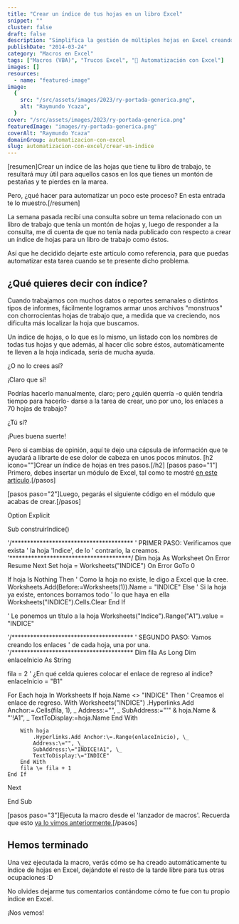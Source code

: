 ```yaml
---
title: "Crear un índice de tus hojas en un libro Excel"
snippet: ""
cluster: false
draft: false
description: "Simplifica la gestión de múltiples hojas en Excel creando un índice automático. Descubre cómo hacerlo con la ayuda de macros (VBA)."
publishDate: "2014-03-24"
category: "Macros en Excel"
tags: ["Macros (VBA)", "Trucos Excel", "🤖 Automatización con Excel"]
images: []
resources:
  - name: "featured-image"
image:
  {
    src: "/src/assets/images/2023/ry-portada-generica.png",
    alt: "Raymundo Ycaza",
  }
cover: "/src/assets/images/2023/ry-portada-generica.png"
featuredImage: "images/ry-portada-generica.png"
coverAlt: "Raymundo Ycaza"
domainGroup: automatizacion-con-excel
slug: automatizacion-con-excel/crear-un-indice
---
```


\[resumen\]Crear un índice de las hojas que tiene tu libro de trabajo, te resultará muy útil para aquellos casos en los que tienes un montón de pestañas y te pierdes en la marea.

Pero, ¿qué hacer para automatizar un poco este proceso? En esta entrada te lo muestro.\[/resumen\]

La semana pasada recibí una consulta sobre un tema relacionado con un libro de trabajo que tenía un montón de hojas y, luego de responder a la consulta, me di cuenta de que no tenía nada publicado con respecto a crear un índice de hojas para un libro de trabajo como éstos.

Así que he decidido dejarte este artículo como referencia, para que puedas automatizar esta tarea cuando se te presente dicho problema.

## ¿Qué quieres decir con índice?

Cuando trabajamos con muchos datos o reportes semanales o distintos tipos de informes, fácilmente logramos armar unos archivos "monstruos" con chorrocientas hojas de trabajo que, a medida que va creciendo, nos dificulta más localizar la hoja que buscamos.

Un índice de hojas, o lo que es lo mismo, un listado con los nombres de todas tus hojas y que además, al hacer clic sobre éstos, automáticamente te lleven a la hoja indicada, sería de mucha ayuda.

¿O no lo crees así?

¡Claro que sí!

Podrías hacerlo manualmente, claro; pero ¿quién querría -o quién tendría tiempo para hacerlo- darse a la tarea de crear, uno por uno, los enlaces a 70 hojas de trabajo?

¿Tú sí?

¡Pues buena suerte!

Pero si cambias de opinión, aquí te dejo una cápsula de información que te ayudará a librarte de ese dolor de cabeza en unos pocos minutos. \[h2 icono=""\]Crear un índice de hojas en tres pasos.\[/h2\] \[pasos paso="1"\] Primero, debes insertar un módulo de Excel, tal como te mostré [en este artículo](http://raymundoycaza.com/como-insertar-un-modulo-en-excel/ "Insertar un módulo en Excel").\[/pasos\]

\[pasos paso="2"\]Luego, pegarás el siguiente código en el módulo que acabas de crear.\[/pasos\]

Option Explicit

Sub construirIndice()

'/\*\*\*\*\*\*\*\*\*\*\*\*\*\*\*\*\*\*\*\*\*\*\*\*\*\*\*\*\*\*\*\*\*\*\*\*\*\*\*
' PRIMER PASO: Verificamos que exista
' la hoja 'Indice', de lo
' contrario, la creamos.
'\*\*\*\*\*\*\*\*\*\*\*\*\*\*\*\*\*\*\*\*\*\*\*\*\*\*\*\*\*\*\*\*\*\*\*\*\*\*\*/
Dim hoja As Worksheet
On Error Resume Next
Set hoja \= Worksheets("INDICE")
On Error GoTo 0

If hoja Is Nothing Then
' Como la hoja no existe, le digo a Excel que la cree.
Worksheets.Add(Before:\=Worksheets(1)).Name \= "INDICE"
Else
' Si la hoja ya existe, entonces borramos todo
' lo que haya en ella
Worksheets("INDICE").Cells.Clear
End If

' Le ponemos un título a la hoja
Worksheets("Indice").Range("A1").value \= "INDICE"

'/\*\*\*\*\*\*\*\*\*\*\*\*\*\*\*\*\*\*\*\*\*\*\*\*\*\*\*\*\*\*\*\*\*\*\*\*\*\*\*
' SEGUNDO PASO: Vamos creando los enlaces
' de cada hoja, una por una.
'/\*\*\*\*\*\*\*\*\*\*\*\*\*\*\*\*\*\*\*\*\*\*\*\*\*\*\*\*\*\*\*\*\*\*\*\*\*\*\*
Dim fila As Long
Dim enlaceInicio As String

fila \= 2
' ¿En qué celda quieres colocar el enlace de regreso al índice?
enlaceInicio \= "B1"

For Each hoja In Worksheets
If hoja.Name <> "INDICE" Then
' Creamos el enlace de regreso.
With Worksheets("INDICE")
.Hyperlinks.Add Anchor:\=.Cells(fila, 1), \_
Address:\="", \_
SubAddress:\="'" & hoja.Name & "'!A1", \_
TextToDisplay:\=hoja.Name
End With

        With hoja
            .Hyperlinks.Add Anchor:\=.Range(enlaceInicio), \_
            Address:\="", \_
            SubAddress:\="INDICE!A1", \_
            TextToDisplay:\="INDICE"
        End With
        fila \= fila + 1
    End If

Next

End Sub

\[pasos paso="3"\]Ejecuta la macro desde el 'lanzador de macros'. Recuerda que esto [ya lo vimos anteriormente.](http://raymundoycaza.com/como-grabar-macros/ "Cómo grabar macros")\[/pasos\]

## Hemos terminado

Una vez ejecutada la macro, verás cómo se ha creado automáticamente tu índice de hojas en Excel, dejándote el resto de la tarde libre para tus otras ocupaciones :D

No olvides dejarme tus comentarios contándome cómo te fue con tu propio índice en Excel.

¡Nos vemos!
